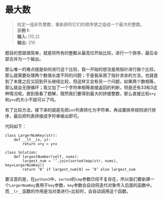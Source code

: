 # 最大数
> 给定一组非负整数，重新排列它们的顺序使之组成一个最大的整数。  
> **示例 1:**  
> **输入:** [10,2]  
> **输出:** 210  

题目的思路很简单，就是将所有的整数从最高位开始比较，进行一个排序，最后全部合并为一个输出。

那么唯一的难点就是如何进行这个比较，我一开始的想法是用指针进行挨个比较，那么就需要处理两个数值长度不同的问题；于是我采用了指针求余的方法，也就是到了末尾之后又回到开头继续比较，但这样又会有另一个问题，如果两个数相等，那么就会无限循环；我又加了一个字符串相等直接返回的判断，但是还有33和3这种情况呢。直到我看了题解，既然我们要得到最大的拼接整数，那么直接比较`x+y`和`y+x`的大小不就可以了吗。

有了比较方法，接下来的就是先把`int`列表转化为字符串，再设置排序规则进行排序，最后把列表拼接成字符串输出即可。

代码如下：
```
class LargerNumKey(str):
    def __lt__(x, y):
        return x+y > y+x
        
class Solution:
    def largestNumber(self, nums):
        largest_num = ‘’.join(sorted(map(str, nums), key=LargerNumKey))
        return ‘0’ if largest_num[0] == ‘0’ else largest_num    
```

要注意的是，在`python3`中，`sorted`的`cmp`参数已经不复存在，所以我们要新建一个`LargerNumKey`类用于`key`参数，`key`参数会自动将迭代对象传入后面的函数中。而`__lr__`函数的作用是当对类进行`<`比较时，会自动调用这个函数。

